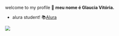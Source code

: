  welcome to my profile 🤍
**meu nome é Glaucia Vitória.**
- alura student! 📚[Alura](https://www.alura.com.br)


![](https://tenor.com/bX68J.gif)

